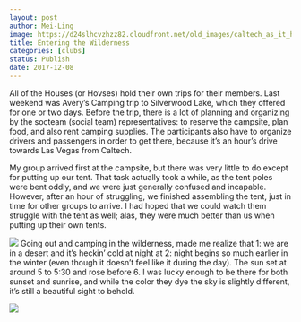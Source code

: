 ```yaml
---
layout: post
author: Mei-Ling
image: https://d24slhcvzhzz82.cloudfront.net/old_images/caltech_as_it_happens/6a0105349b8251970b01b8d2c0f8e0970c.jpg
title: Entering the Wilderness
categories: [clubs]
status: Publish
date: 2017-12-08
---
```


All of the Houses (or Hovses) hold their own trips for their members. Last weekend was Avery’s Camping trip to Silverwood Lake, which they offered for one or two days. Before the trip, there is a lot of planning and organizing by the socteam (social team) representatives: to reserve the campsite, plan food, and also rent camping supplies. The participants also have to organize drivers and passengers in order to get there, because it’s an hour’s drive towards Las Vegas from Caltech.

My group arrived first at the campsite, but there was very little to do except for putting up our tent. That task actually took a while, as the tent poles were bent oddly, and we were just generally confused and incapable. However, after an hour of struggling, we finished assembling the tent, just in time for other groups to arrive. I had hoped that we could watch them struggle with the tent as well; alas, they were much better than us when putting up their own tents.


![](https://d24slhcvzhzz82.cloudfront.net/old_images/6a01bb09a3c88f970d01b7c936a7ec970b-pi.jpg)
Going out and camping in the wilderness, made me realize that 1: we are in a desert and it’s heckin’ cold at night at 2: night begins so much earlier in the winter (even though it doesn’t feel like it during the day). The sun set at around 5 to 5:30 and rose before 6. I was lucky enough to be there for both sunset and sunrise, and while the color they dye the sky is slightly different, it’s still a beautiful sight to behold.


![](https://d24slhcvzhzz82.cloudfront.net/old_images/caltech_as_it_happens/6a0105349b8251970b01b8d2c0f8ee970c.jpg)

